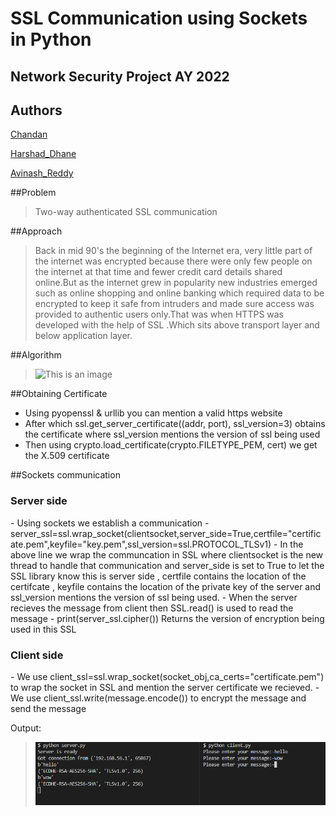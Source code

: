 # SSL Communication using Sockets in Python
## Network Security Project AY 2022
## Authors
 [Chandan]()
 
 [Harshad_Dhane]()
 
 [Avinash_Reddy]()

##Problem
> Two-way authenticated SSL communication

##Approach
>Back in mid 90's the beginning of the Internet era, very little part of the internet was encrypted because there were only few people on the internet at that time and fewer credit card details shared online.But as the internet grew in popularity new industries emerged such as online shopping and online banking which required data to be encrypted to keep it safe from intruders and made sure access was provided to authentic users only.That was when HTTPS was developed with the help of SSL .Which sits above transport layer and below  application layer.

##Algorithm
>![This is an image](https://msatechnosoft.in/blog/wp-content/uploads/2017/06/SSL-flowchart-msa-technosoft.png)




##Obtaining Certificate
- Using pyopenssl & urllib you can mention a valid https website
- After which ssl.get_server_certificate((addr, port), ssl_version=3) obtains the certificate where ssl_version mentions the version of ssl being used
- Then using crypto.load_certificate(crypto.FILETYPE_PEM, cert) we get the X.509 certificate


##Sockets communication
<h3>Server side</h3>
- Using sockets we establish a communication 
- server_ssl=ssl.wrap_socket(clientsocket,server_side=True,certfile="certificate.pem",keyfile="key.pem",ssl_version=ssl.PROTOCOL_TLSv1)
- In the above line we wrap the communcation in SSL where clientsocket is the new thread to handle that communication and server_side is set to True to let the SSL library know this is server side , certfile contains the location of the certifcate , keyfile contains the location of the private key of the server and ssl_version mentions the version of ssl being used. 
- When the server recieves the message from client then SSL.read() is used to read the message
- print(server_ssl.cipher()) Returns the version of encryption being used in this SSL
<h3>Client side</h3>
  - We use client_ssl=ssl.wrap_socket(socket_obj,ca_certs="certificate.pem") to wrap the socket in SSL and mention the server certificate we recieved.
  - We use client_ssl.write(message.encode()) to encrypt the message and send the message 

Output:
>![This is an image](/Capture.PNG)
